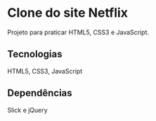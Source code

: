 # Clone do site Netflix

Projeto para praticar HTML5, CSS3 e JavaScript.

## Tecnologias

HTML5, CSS3, JavaScript

## Dependências

Slick e jQuery